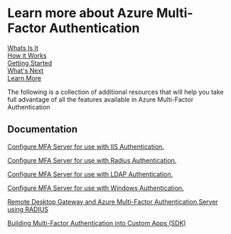 <properties 
	pageTitle="Azure Multi-Factor Authentication - Learn More" 
	description="This is the Azure Multi-factor authentication page that provides links to additional content for Azure Multi-Factor Authentication.  From here you can learn about additional topics on Multi-Factor Authentication." 
	services="multi-factor-authentication" 
	documentationCenter="" 
	authors="billmath" 
	manager="stevenpo" 
	editor="curtland"/>

<tags 
	ms.service="multi-factor-authentication" 
	ms.date="08/24/2015" 
	wacn.date=""/>

# Learn more about Azure Multi-Factor Authentication
[Whats Is It](/documentation/articles/multi-factor-authentication)<br> 
[How it Works](/documentation/articles/multi-factor-authentication-how-it-works)<br>
[Getting Started](/documentation/articles/multi-factor-authentication-get-started)<br>
[What's Next](/documentation/articles/multi-factor-authentication-whats-next)<br>
[Learn More](/documentation/articles/multi-factor-authentication-learn-more)


The following is a collection of additional resources that will help you take full advantage of all the features available in Azure Multi-Factor Authentication

## Documentation

[Configure MFA Server for use with IIS Authentication.](https://msdn.microsoft.com/zh-cn/library/azure/dn394291.aspx)

[Configure MFA Server for use with Radius Authentication.](https://msdn.microsoft.com/zh-cn/library/azure/dn394299.aspx)

[Configure MFA Server for use with LDAP Authentication.](https://msdn.microsoft.com/zh-cn/library/azure/dn394286.aspx)

[Configure MFA Server for use with Windows Authentication.](https://msdn.microsoft.com/zh-cn/library/azure/dn394278.aspx)

[Remote Desktop Gateway and Azure Multi-Factor Authentication Server using RADIUS](https://msdn.microsoft.com/zh-cn/library/azure/dn394287.aspx)

[Building Multi-Factor Authentication into Custom Apps (SDK)](https://msdn.microsoft.com/zh-cn/library/azure/dn249464.aspx)


 